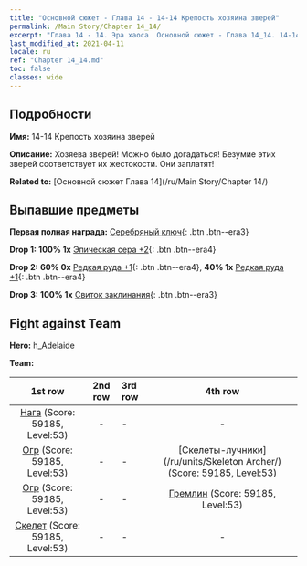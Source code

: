 ```yaml
---
title: "Основной сюжет - Глава 14 - 14-14 Крепость хозяина зверей"
permalink: /Main Story/Chapter 14_14/
excerpt: "Глава 14 - 14. Эра хаоса  Основной сюжет - Глава 14_14. 14-14 Крепость хозяина зверей"
last_modified_at: 2021-04-11
locale: ru
ref: "Chapter 14_14.md"
toc: false
classes: wide
---
```


## Подробности

 **Имя:** 14-14 Крепость хозяина зверей

 **Описание:** Хозяева зверей! Можно было догадаться! Безумие этих зверей соответствует их жестокости. Они заплатят!

 **Related to:** [Основной сюжет Глава 14](/ru/Main Story/Chapter 14/)

## Выпавшие предметы

 **Первая полная награда:** [Серебряный ключ](/ru/Items/con_693/){: .btn .btn--era3}

 **Drop 1:** **100% 1x** [Эпическая сера +2](/ru/Items/mat_50/){: .btn .btn--era4}

 **Drop 2:** **60% 0x** [Редкая руда +1](/ru/Items/mat_40/){: .btn .btn--era4}, **40% 1x** [Редкая руда +1](/ru/Items/mat_40/){: .btn .btn--era4}

 **Drop 3:** **100% 1x** [Свиток заклинания](/ru/Items/con_694/){: .btn .btn--era3}


## Fight against Team
 **Hero:** h_Adelaide

 **Team:**


  | 1st row | 2nd row | 3rd row | 4th row |
  |:----:|:----:|:----|:----:|
  | [Нага](/ru/units/Naga/) (Score: 59185, Level:53)  | - | - | - |
  | [Огр](/ru/units/Ogre/) (Score: 59185, Level:53)  | - | - | [Скелеты-лучники](/ru/units/Skeleton Archer/) (Score: 59185, Level:53)  |
  | [Огр](/ru/units/Ogre/) (Score: 59185, Level:53)  | - | - | [Гремлин](/ru/units/Gremlin/) (Score: 59185, Level:53)  |
  | [Скелет](/ru/units/Skeleton/) (Score: 59185, Level:53)  | - | - | - |


